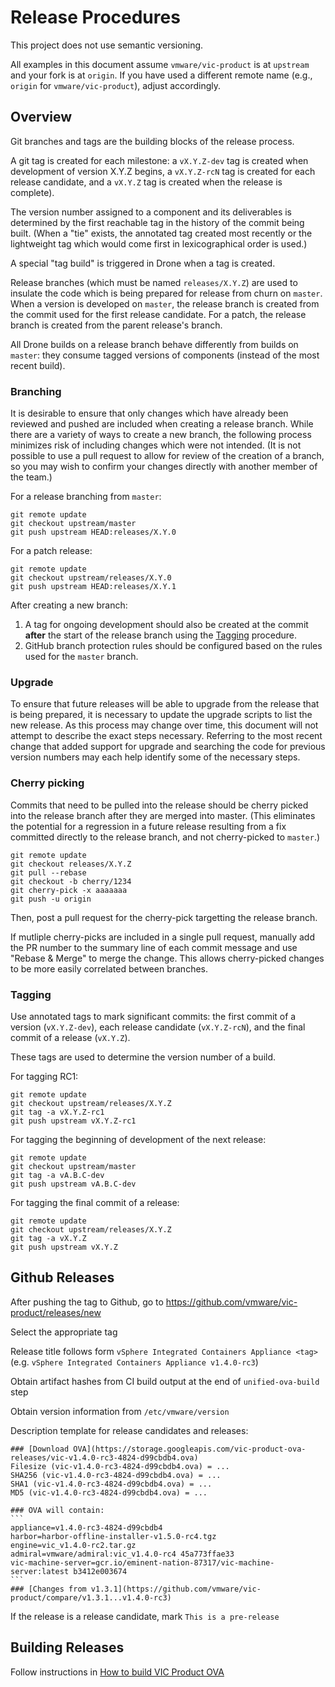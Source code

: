 # Release Procedures

This project does not use semantic versioning.

All examples in this document assume `vmware/vic-product` is at `upstream` and
your fork is at `origin`. If you have used a different remote name (e.g.,
`origin` for `vmware/vic-product`), adjust accordingly.


## Overview

Git branches and tags are the building blocks of the release process.

A git tag is created for each milestone: a `vX.Y.Z-dev` tag is created when
development of version X.Y.Z begins, a `vX.Y.Z-rcN` tag is created for each
release candidate, and a `vX.Y.Z` tag is created when the release is complete).

The version number assigned to a component and its deliverables is determined by
the first reachable tag in the history of the commit being built. (When a "tie"
exists, the annotated tag created most recently or the lightweight tag which
would come first in lexicographical order is used.)

A special "tag build" is triggered in Drone when a tag is created.

Release branches (which must be named `releases/X.Y.Z`) are used to insulate the
code which is being prepared for release from churn on `master`. When a version
is developed on `master`, the release branch is created from the commit used for
the first release candidate. For a patch, the release branch is created from the
parent release's branch.

All Drone builds on a release branch behave differently from builds on `master`:
they consume tagged versions of components (instead of the most recent build).


### Branching

It is desirable to ensure that only changes which have already been reviewed and
pushed are included when creating a release branch. While there are a variety of
ways to create a new branch, the following process minimizes risk of including
changes which were not intended. (It is not possible to use a pull request to
allow for review of the creation of a branch, so you may wish to confirm your
changes directly with another member of the team.)

For a release branching from `master`:
```
git remote update
git checkout upstream/master
git push upstream HEAD:releases/X.Y.0
```

For a patch release:
```
git remote update
git checkout upstream/releases/X.Y.0
git push upstream HEAD:releases/X.Y.1
```

After creating a new branch:

1. A tag for ongoing development should also be created at the commit **after**
   the start of the release branch using the [Tagging](#Tagging) procedure.
2. GitHub branch protection rules should be configured based on the rules used
   for the `master` branch.


### Upgrade

To ensure that future releases will be able to upgrade from the release that is
being prepared, it is necessary to update the upgrade scripts to list the new
release. As this process may change over time, this document will not attempt to
describe the exact steps necessary. Referring to the most recent change that
added support for upgrade and searching the code for previous version numbers
may each help identify some of the necessary steps.


### Cherry picking

Commits that need to be pulled into the release should be cherry picked into the
release branch after they are merged into master. (This eliminates the potential
for a regression in a future release resulting from a fix committed directly to
the release branch, and not cherry-picked to `master`.)

```
git remote update
git checkout releases/X.Y.Z
git pull --rebase
git checkout -b cherry/1234
git cherry-pick -x aaaaaaa
git push -u origin
```

Then, post a pull request for the cherry-pick targetting the release branch.

If mutliple cherry-picks are included in a single pull request, manually add the
PR number to the summary line of each commit message and use "Rebase & Merge" to
merge the change. This allows cherry-picked changes to be more easily correlated
between branches.


### Tagging

Use annotated tags to mark significant commits: the first commit of a version
(`vX.Y.Z-dev`), each release candidate (`vX.Y.Z-rcN`), and the final commit of a
release (`vX.Y.Z`).

These tags are used to determine the version number of a build.

For tagging RC1:
```
git remote update
git checkout upstream/releases/X.Y.Z
git tag -a vX.Y.Z-rc1
git push upstream vX.Y.Z-rc1
```

For tagging the beginning of development of the next release:
```
git remote update
git checkout upstream/master
git tag -a vA.B.C-dev
git push upstream vA.B.C-dev
```

For tagging the final commit of a release:
```
git remote update
git checkout upstream/releases/X.Y.Z
git tag -a vX.Y.Z
git push upstream vX.Y.Z
```

## Github Releases

After pushing the tag to Github, go to https://github.com/vmware/vic-product/releases/new

Select the appropriate tag

Release title follows form `vSphere Integrated Containers Appliance <tag>` (e.g. `vSphere Integrated Containers Appliance v1.4.0-rc3`)

Obtain artifact hashes from CI build output at the end of `unified-ova-build` step

Obtain version information from `/etc/vmware/version`

Description template for release candidates and releases:

```````
### [Download OVA](https://storage.googleapis.com/vic-product-ova-releases/vic-v1.4.0-rc3-4824-d99cbdb4.ova)
Filesize (vic-v1.4.0-rc3-4824-d99cbdb4.ova) = ...
SHA256 (vic-v1.4.0-rc3-4824-d99cbdb4.ova) = ...
SHA1 (vic-v1.4.0-rc3-4824-d99cbdb4.ova) = ...
MD5 (vic-v1.4.0-rc3-4824-d99cbdb4.ova) = ...

### OVA will contain:
```
appliance=v1.4.0-rc3-4824-d99cbdb4
harbor=harbor-offline-installer-v1.5.0-rc4.tgz
engine=vic_v1.4.0-rc2.tar.gz
admiral=vmware/admiral:vic_v1.4.0-rc4 45a773ffae33
vic-machine-server=gcr.io/eminent-nation-87317/vic-machine-server:latest b3412e003674
```
### [Changes from v1.3.1](https://github.com/vmware/vic-product/compare/v1.3.1...v1.4.0-rc3)

```````

If the release is a release candidate, mark `This is a pre-release`

## Building Releases

Follow instructions in [How to build VIC Product OVA](BUILD.md)
